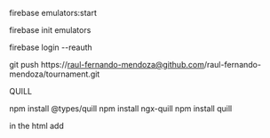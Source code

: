 firebase emulators:start

firebase init emulators

firebase login --reauth

git push https://raul-fernando-mendoza@github.com/raul-fernando-mendoza/tournament.git


QUILL

npm install @types/quill
npm install ngx-quill
npm install quill

in the html add
<link href="https://cdn.quilljs.com/1.3.6/quill.snow.css" rel="stylesheet">
<quill-editor></quill-editor>
